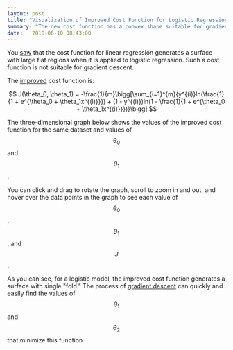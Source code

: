 ```yaml
---
layout: post
title: "Visualization of Improved Cost Function for Logistic Regression"
summary: "The new cost function has a convex shape suitable for gradient descent."
date:   2018-06-10 08:43:00
---
```


You [saw](/2018/06/08/cost-function-visualization) that the cost function for
linear regression generates a surface with large flat regions when it is
applied to logistic regression. Such a cost function is not suitable for
gradient descent.

The [improved](/2018/06/09/logistic-regression-cost-function.html) cost function is:

$$ J(\theta_0, \theta_1) = -\frac{1}{m}\bigg[\sum_{i=1}^{m}{y^{(i)}ln(\frac{1}{1 + e^{\theta_0 + \theta_1x^{(i)}}}) + (1 - y^{(i)})ln(1 - \frac{1}{1 + e^{\theta_0 + \theta_1x^{(i)}}})}\bigg] $$

The three-dimensional graph below shows the values of the improved cost function for
the same dataset and values of $$\theta_0$$ and $$\theta_1$$.

You can click and drag to rotate the graph, scroll to zoom in and out, and
hover over the data points in the graph to see each value of $$\theta_0$$,
$$\theta_1$$, and $$J$$.

As you can see, for a logistic model, the improved cost function generates a
surface with single "fold." The process of [gradient
descent](/2018/06/03/gradient-descent) can quickly and easily find the values
of $$\theta_1$$ and $$\theta_2$$ that minimize this function.

<div id="visualization"></div>
<script src="https://cdnjs.cloudflare.com/ajax/libs/vis/4.21.0/vis.min.js"></script>
<script type="text/javascript">
  var trainingExamples = [
    { x: 6, y: 0},
    { x: 8, y: 0},
    { x: 15, y: 0},
    { x: 16, y: 0},
    { x: 22, y: 0},
    { x: 25, y: 1},
    { x: 30, y: 1},
    { x: 31, y: 1},
    { x: 32, y: 1},
    { x: 38, y: 1}
  ]
  
  function hypothesis(slope, yIntercept, ex) {
    return 1.0 / (1 + Math.E ** (yIntercept + slope * ex.x));
  }
  
  function cost(slope, yIntercept) {
    sum = 0.0;
    $.map(trainingExamples, function (ex) {
      if (1 == ex.y) {
        sum += Math.log(hypothesis(slope, yIntercept, ex))
      } else {
        sum += Math.log(1 - hypothesis(slope, yIntercept, ex))
      }
    });
    return -sum / trainingExamples.length;
  }

    // Create and populate a data table.
    var data = new vis.DataSet();
    var counter = 0;
    var steps = 50;  // number of datapoints will be steps*steps
    var axisMax = 314;
    var xMin = -0.5
    var xMax = 0.5
    var xStep = (xMax - xMin) / steps;
    var yMin = -25.0
    var yMax = 25.0
    var yStep = (yMax - yMin) / steps;
    for (var x = xMin; x < xMax; x += xStep) {
        for (var y = yMin; y < yMax; y += yStep) {
            var value = cost(x, y);
            if (!isNaN(value)) {
              data.add({
                id: counter++,
                x: x,
                y: y,
                z: value,
                style: ((x == 2.5 && y == 30) ? 0 : value)
              });
            }
        }
    }

    // specify options
    var options = {
      width:  '500px',
      height: '552px',
      style: 'dot-color',
      showPerspective: true,
      showGrid: true,
      showShadow: false,
      keepAspectRatio: false,
      verticalRatio: 0.5,
      xLabel: "theta1",
      yLabel: "theta0",
      zLabel: "J",
      tooltip: true,
      showLegend: false
    };

    // Instantiate our graph object.
    var container = document.getElementById('visualization');
    console.log(data);
    var graph3d = new vis.Graph3d(container, data, options);
</script>